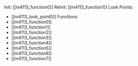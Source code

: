 Init: [[m4113_function0]]
ReInit: [[m4113_function1]]
Look Points:
- [[m4113_look_point0]]
Functions:
- [[m4113_function0]]
- [[m4113_function1]]
- [[m4113_function2]]
- [[m4113_function3]]
- [[m4113_function4]]
- [[m4113_function5]]
- [[m4113_function6]]
- [[m4113_function7]]
